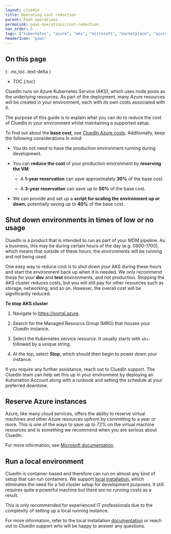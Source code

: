 ```yaml
---
layout: cluedin
title: Operating cost reduction
parent: PaaS operations
permalink: paas-operations/cost-reduction
nav_order: 5
tags: ["kubernetes", "azure", "aks", "microsoft", "marketplace", "azure-marketplace", "cost", "reduction", "reducing"]
headerIcon: "paas"
---
```

## On this page
{: .no_toc .text-delta }
- TOC
{:toc}

CluedIn runs on Azure Kubernetes Service (AKS), which uses node pools as the underlying resources. As part of the deployment, many Azure resources will be created in your environment, each with its own costs associated with it.

The purpose of this guide is to explain what you can do to reduce the cost of CluedIn in your environment whilst maintaining a supported setup.

To find out about the **base cost**, see [CluedIn Azure costs](https://www.cluedin.com/cluedin-azure-costs). Additionally, keep the following considerations in mind:

- You do not need to have the production environment running during development.

- You can **reduce the cost** of your production environment by **reserving the VM**:

    - A **1-year reservation** can save approximately **30%** of the base cost.
    
    - A **3-year reservation** can save up to **50%** of the base cost.

- We can provide and set up a **script for scaling the environment up or down**, potentially saving up to **40%** of the base cost.

## Shut down environments in times of low or no usage

CluedIn is a product that is intended to run as part of your MDM pipeline. As a business, this may be during certain hours of the day (e.g. 0900-1700), which means that outside of these hours, the environments will be running and not being used.

One easy way to reduce cost is to shut down your AKS during these hours and start the environment back up when it is needed. We only recommend these for your **dev** and **test** environments, and not production. Stopping the AKS cluster reduces costs, but you will still pay for other resources such as storage, networking, and so on. However, the overall cost will be significantly reduced.

**To stop AKS cluster**

1. Navigate to https://portal.azure.

1. Search for the Managed Resource Group (MRG) that houses your CluedIn instance.

1. Select the Kubernetes service resource. It usually starts with `aks-` followed by a unique string.

1. At the top, select **Stop**, which should then begin to power down your instance.

If you require any further assistance, reach out to CluedIn support. The CluedIn team can help set this up in your environment by deploying an Automation Account along with a runbook and setting the schedule at your preferred downtime.

## Reserve Azure instances

Azure, like many cloud services, offers the ability to reserve virtual machines and other Azure resources upfront by committing to a year or more. This is one of the ways to save up to 72% on the virtual machine resources and is something we recommend when you are serious about CluedIn.

For more information, see [Microsoft documentation](https://azure.microsoft.com/en-gb/pricing/reserved-vm-instances).

## Run a local environment

CluedIn is container-based and therefore can run on almost any kind of setup that can run containers. We support [local installation](/deployment/local), which eliminates the need for a full cluster setup for development purposes. It still requires quite a powerful machine but there are no running costs as a result.

This is only recommended for experienced IT professionals due to the complexity of setting up a local running instance.

For more information, refer to the local installation [documentation](/deployment/local) or reach out to CluedIn support who will be happy to answer any questions.